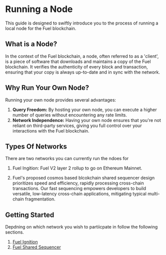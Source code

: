 # Running a Node

This guide is designed to swiftly introduce you to the process of running a local node for the Fuel blockchain.

## What is a Node?

In the context of the Fuel blockchain, a node, often referred to as a 'client', is a piece of software that downloads and maintains a copy of the Fuel blockchain. It verifies the authenticity of every block and transaction, ensuring that your copy is always up-to-date and in sync with the network.

## Why Run Your Own Node?

Running your own node provides several advantages:

1. **Query Freedom:** By hosting your own node, you can execute a higher number of queries without encountering any rate limits.
2. **Network Independence:** Having your own node ensures that you're not reliant on third-party services, giving you full control over your interactions with the Fuel blockchain.

## Types Of Networks

There are two networks you can currently run the ndoes for 
1. Fuel Ingition: Fuel V2 layer 2 rollup to go on Ethereum Mainnet. 

2. Fuel's proposed cosmos based blcokchain shared sequencer design prioritizes speed and efficiency, rapidly processing cross-chain transactions. Our fast sequencing empowers developers to build versatile, low-latency cross-chain applications, mitigating typical multi-chain fragmentation.

## Getting Started

Depdning on which network you wish to partiicpate in follow the following sections. 

1. [Fuel Ignition](./ignition/index.md)
2. [Fuel Shared Sequencer](./sequencer/index.md)

